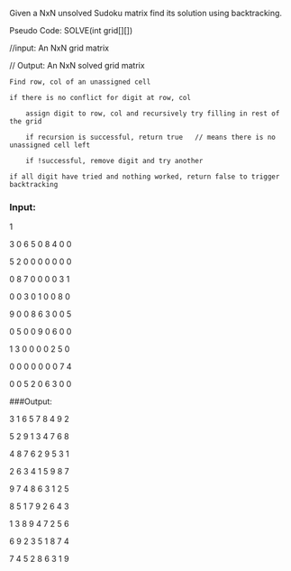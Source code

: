 Given a NxN unsolved Sudoku matrix find its solution using backtracking.


Pseudo Code: SOLVE(int grid[][])

//input: An NxN grid matrix 

// Output: An NxN solved grid matrix


	Find row, col of an unassigned cell

	if there is no conflict for digit at row, col

		assign digit to row, col and recursively try filling in rest of the grid
		
		if recursion is successful, return true   // means there is no unassigned cell left 
		
		if !successful, remove digit and try another
		
	if all digit have tried and nothing worked, return false to trigger backtracking

		

### Input:

1

3 0 6 5 0 8 4 0 0

5 2 0 0 0 0 0 0 0

0 8 7 0 0 0 0 3 1

0 0 3 0 1 0 0 8 0

9 0 0 8 6 3 0 0 5

0 5 0 0 9 0 6 0 0

1 3 0 0 0 0 2 5 0

0 0 0 0 0 0 0 7 4

0 0 5 2 0 6 3 0 0


###Output:

3 1 6 5 7 8 4 9 2

5 2 9 1 3 4 7 6 8

4 8 7 6 2 9 5 3 1

2 6 3 4 1 5 9 8 7

9 7 4 8 6 3 1 2 5

8 5 1 7 9 2 6 4 3

1 3 8 9 4 7 2 5 6

6 9 2 3 5 1 8 7 4

7 4 5 2 8 6 3 1 9



